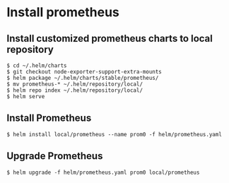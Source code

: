 # Install prometheus

## Install customized prometheus charts to local repository

    $ cd ~/.helm/charts
    $ git checkout node-exporter-support-extra-mounts
    $ helm package ~/.helm/charts/stable/prometheus/
    $ mv prometheus-* ~/.helm/repository/local/
    $ helm repo index ~/.helm/repository/local/
    $ helm serve

## Install Prometheus

    $ helm install local/prometheus --name prom0 -f helm/prometheus.yaml

## Upgrade Prometheus

    $ helm upgrade -f helm/prometheus.yaml prom0 local/prometheus
